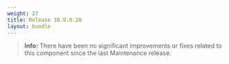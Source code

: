 ```yaml
---
weight: 27
title: Release 10.9.0.28
layout: bundle
---
```


><b>Info:</b> There have been no significant improvements or fixes related to this component since the last Maintenance release.

